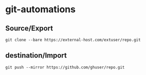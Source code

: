 # git-automations

## Source/Export

```
git clone --bare https://external-host.com/extuser/repo.git
```
## destination/Import
```
git push --mirror https://github.com/ghuser/repo.git
```
